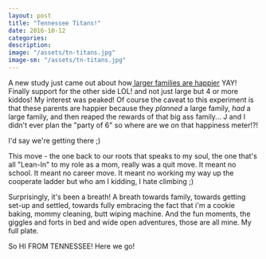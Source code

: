 ```yaml
---
layout: post
title: "Tennessee Titans!"
date: 2016-10-12
categories:
description:
image: "/assets/tn-titans.jpg"
image-sm: "/assets/tn-titans.jpg"
---
```

A new study just came out about how<a href="http://www.parents.com/toddlers-preschoolers/everything-kids/happiest-parents-have-four-or-more-kids-study-says/"> larger families are happier</a> YAY! Finally support for the other side LOL! and not just large but 4 or more kiddos! My interest was peaked! Of course the caveat to this experiment is that these parents are happier because they <em>planned</em> a large family, <em>had</em> a large family, and then reaped the rewards of that big ass family... J and I didn't ever plan the "party of 6" so where are we on that happiness meter!?!

I'd say we're getting there ;)

This move - the one back to our roots that speaks to my soul, the one that's all "Lean-In" to my role as a mom, really was a quit move. It meant no school. It meant no career move. It meant no working my way up the cooperate ladder but who am I kidding, I hate climbing ;)

Surprisingly, it's been a breath! A breath towards family, towards getting set-up and settled, towards fully embracing the fact that i'm a cookie baking, mommy cleaning, butt wiping machine. And the fun moments, the giggles and forts in bed and wide open adventures, those are all mine. My full plate.

So HI FROM TENNESSEE! Here we go!
